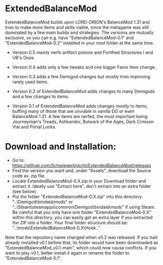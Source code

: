 # ExtendedBalanceMod

ExtendedBalanceMod builds upon LORD-ORION's BalanceMod 1.31 and tries to make more items and skills viable, since the metagame was still dominated by a few main builds and strategies. The versions are mutually exclusive, so you can e.g. have "ExtendedBalanceMod-0.1" and "ExtendedBalanceMod-0.2" installed in your mod folder at the same time.

- Version 0.5 mainly nerfs artifact potions and Fortified Structures I and UB's Ooze.

- Version 0.4 adds only a few tweaks and one bigger Favor Item change.

- Version 0.3 adds a few Demigod changes but mostly tries improving rarely used items.

- Version 0.2 of ExtendedBalanceMod adds changes to many Demigods and a few changes to items.

- Version 0.1 of ExtendedBalanceMod adds changes mostly to items, buffing many of those that are unviable in vanilla DG or even BalanceMod 1.31. A few items are nerfed, the most important being Journeyman's Treads, Ashkandor, Bulwark of the Ages, Dark Crimson Vial and Portal Locks.

# Download and Installation:

- Go to: https://github.com/Schwiegerknecht/ExtendedBalanceMod/releases
- Find the version you want and, under "Assets", download the Source code as .zip file.
- Locate ExtendedBalanceMod-0.X.zip in your Download folder and extract it. Ideally use "Extract here", don't extract into an extra folder (see below).
- Put the folder "ExtendedBalanceMod-0.X.zip" into this directory: "..\Demigod\bindata\mods" or "..\Steam\steamapps\common\Demigod\bindata\mods" if using Steam. Be careful that you only have one folder "ExtendedBalanceMod-0.X" within this directory, you can easily get an extra layer if you extracted the ZIP into a folder. Your final folder structure should be: "..\mods\ExtendedBalanceMod-0.X\Hook\..".

Note that the repository name changed when v0.2 was released. If you had already installed v0.1 before that, its folder would have been downloaded as "ExtendedBalanceMod_v0.1-main", which could now cause conflicts. If you want to play v0.1, better install it again or rename the folder to "ExtendedBalanceMod-0.1".